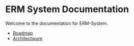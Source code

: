 # ERM System Documentation

Welcome to the documentation for ERM-System.

- [Roadmap](roadmap.md)
- [Architectwure](architecture.md)